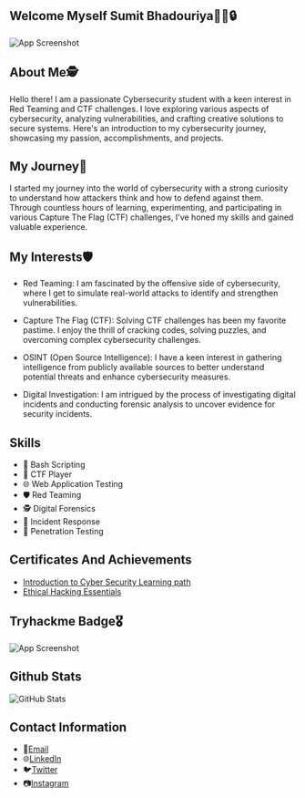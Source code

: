 ## Welcome Myself Sumit Bhadouriya🧑‍💻🔒


![App Screenshot](https://user-images.githubusercontent.com/49580304/110318584-81067880-7fc2-11eb-8391-152d308e7f2b.gif)



## About Me🕵️
Hello there! I am a passionate Cybersecurity student with a keen interest in Red Teaming and CTF challenges. I love exploring various aspects of cybersecurity, analyzing vulnerabilities, and crafting creative solutions to secure systems. Here's an introduction to my cybersecurity journey, showcasing my passion, accomplishments, and projects.
## My Journey🚀
I started my journey into the world of cybersecurity with a strong curiosity to understand how attackers think and how to defend against them. Through countless hours of learning, experimenting, and participating in various Capture The Flag (CTF) challenges, I've honed my skills and gained valuable experience.
## My Interests🛡️
- Red Teaming: I am fascinated by the offensive side of cybersecurity, where I get to simulate real-world attacks to identify and strengthen vulnerabilities.

- Capture The Flag (CTF): Solving CTF challenges has been my favorite pastime. I enjoy the thrill of cracking codes, solving puzzles, and overcoming complex cybersecurity challenges.

- OSINT (Open Source Intelligence): I have a keen interest in gathering intelligence from publicly available sources to better understand potential threats and enhance cybersecurity measures.

- Digital Investigation: I am intrigued by the process of investigating digital incidents and conducting forensic analysis to uncover evidence for security incidents.
## Skills
- 💬 Bash Scripting
- 🚀 CTF Player
- 🌐 Web Application Testing
- 🛡️ Red Teaming
- 🕵️ Digital Forensics
- 🚨 Incident Response
- 🔐 Penetration Testing
## Certificates And Achievements
- [Introduction to Cyber Security Learning path](https://tryhackme-certificates.s3-eu-west-1.amazonaws.com/THM-RSKVRA2F11.png)
- [Ethical Hacking Essentials](https://codered.eccouncil.org/certificate/7961d15f-e4ff-4b21-9a38-cea74884833b?finalAssessment=true&type=1&logged=true)

## Tryhackme Badge🎖️
![App Screenshot](https://tryhackme-badges.s3.amazonaws.com/techwithashu.png)

## Github Stats
![GitHub Stats](https://github-readme-stats.vercel.app/api?username=sumit0-07&theme=redical)

## Contact Information


- 📧[Email](23btc069@gmail.com)
- 🌐[LinkedIn](https://www.linkedin.com/in/sumit-bhadouriya-1b74b8258/)
- 🐦[Twitter](https://twitter.com/Sumit_b007)
- 📷[Instagram](https://www.instagram.com/errorrificashu?igshid=OGQ5ZDc2ODk2ZA==)


